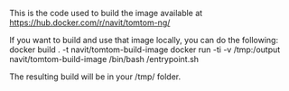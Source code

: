 This is the code used to build the image available at https://hub.docker.com/r/navit/tomtom-ng/

If you want to build and use that image locally, you can do the following:
docker build . -t navit/tomtom-build-image
docker run -ti -v /tmp:/output navit/tomtom-build-image /bin/bash /entrypoint.sh

The resulting build will be in your /tmp/ folder.
